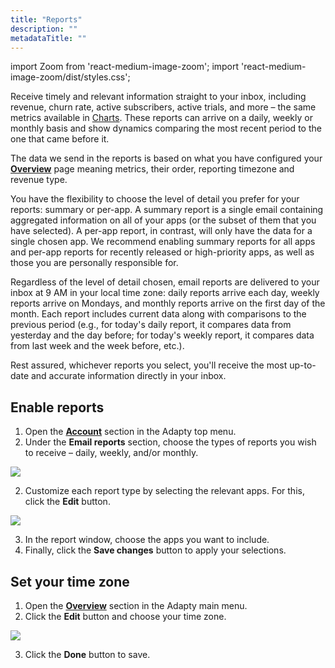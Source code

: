 ```yaml
---
title: "Reports"
description: ""
metadataTitle: ""
---
```


import Zoom from 'react-medium-image-zoom';
import 'react-medium-image-zoom/dist/styles.css';

Receive timely and relevant information straight to your inbox, including revenue, churn rate, active subscribers, active trials, and more – the same metrics available in  [Charts](analytics-charts). These reports can arrive on a daily, weekly or monthly basis and show dynamics comparing the most recent period to the one that came before it.

The data we send in the reports is based on what you have configured your [**Overview**](https://app.adapty.io/overview) page meaning metrics, their order, reporting timezone and revenue type.

You have the flexibility to choose the level of detail you prefer for your reports: summary or per-app. A summary report is a single email containing aggregated information on all of your apps (or the subset of them that you have selected). A per-app report, in contrast, will only have the data for a single chosen app. We recommend enabling summary reports for all apps and per-app reports for recently released or high-priority apps, as well as those you are personally responsible for.

Regardless of the level of detail chosen, email reports are delivered to your inbox at 9 AM in your local time zone: daily reports arrive each day, weekly reports arrive on Mondays, and monthly reports arrive on the first day of the month. Each report includes current data along with comparisons to the previous period (e.g., for today's daily report, it compares data from yesterday and the day before; for today's weekly report, it compares data from last week and the week before, etc.).

Rest assured, whichever reports you select, you'll receive the most up-to-date and accurate information directly in your inbox.

## Enable reports

1. Open the [**Account**](https://app.adapty.io/account) section in the Adapty top menu.
2. Under the **Email reports** section, choose the types of reports you wish to receive – daily, weekly, and/or monthly.


<Zoom>
  <img src={require('./img/bf5cdab-email_reports.png').default}
  style={{
    border: '1px solid #727272', /* border width and color */
    width: '700px', /* image width */
    display: 'block', /* for alignment */
    margin: '0 auto' /* center alignment */
  }}
/>
</Zoom>





2. Customize each report type by selecting the relevant apps. For this, click the **Edit** button.


<Zoom>
  <img src={require('./img/ebe22ac-email_reports_apps.png').default}
  style={{
    border: '1px solid #727272', /* border width and color */
    width: '700px', /* image width */
    display: 'block', /* for alignment */
    margin: '0 auto' /* center alignment */
  }}
/>
</Zoom>





3. In the report window, choose the apps you want to include.
4. Finally, click the **Save changes** button to apply your selections.

## Set your time zone

1. Open the [**Overview**](https://app.adapty.io/overview) section in the Adapty main menu.
2. Click the **Edit** button and choose your time zone.


<Zoom>
  <img src={require('./img/59ad3d8-time_zone.png').default}
  style={{
    border: '1px solid #727272', /* border width and color */
    width: '700px', /* image width */
    display: 'block', /* for alignment */
    margin: '0 auto' /* center alignment */
  }}
/>
</Zoom>





3. Click the **Done** button to save.